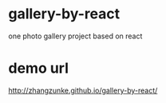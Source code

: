 # gallery-by-react
one photo gallery project based on react
# demo url
http://zhangzunke.github.io/gallery-by-react/
